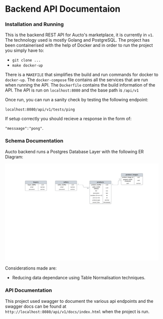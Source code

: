 # Backend API Documentaion

### Installation and Running
This is the backend REST API for Aucto's marketplace, it is currently in `v1`. The technology used is mostly Golang and PostgreSQL. The project has been containerised with the help of Docker and in order to run the project you simply have to:

- `git clone ...`
- `make docker-up`

There is a `MAKEFILE` that simplifies the build and run commands for docker to `docker-up`. The `docker-compose` file contains all the services that are run when running the API. The `Dockerfile` contains the build information of the API. The API is run on `localhost:8080` and the base path is `/api/v1`

Once run, you can run a sanity check by testing the following endpoint:

 `localhost:8080/api/v1/tests/ping` 
 
 If setup correctly you should recieve a response in the form of:
 
  `"messaage":"pong"`.

### Schema Documentation

Aucto backend runs a Postgres Database Layer with the following ER Diagram: 

![image info](/docs/Aucto%20DB%20ER%20Diagram.png)

Considerations made are:
- Reducing data dependance using Table Normalisation techniques.

### API Documentation

This project used swagger to document the various api endpoints and the swagger docs can be found at `http://localhost:8080/api/v1/docs/index.html` when the project is run.
